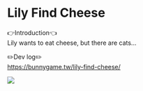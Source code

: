 # Lily Find Cheese
👉Introduction👈  
Lily wants to eat cheese, but there are cats...

✏️Dev log✏️  
https://bunnygame.tw/lily-find-cheese/

[<img src="https://img.youtube.com/vi/NTO8Pds0dcU/hqdefault.jpg">](https://youtu.be/NTO8Pds0dcU)
